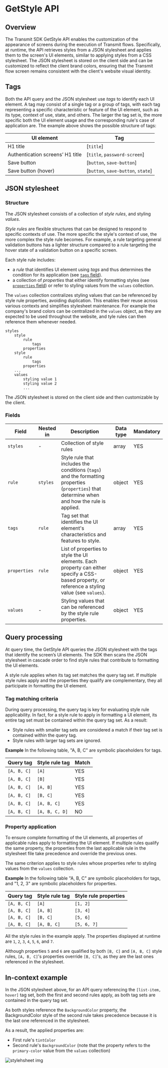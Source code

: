 # GetStyle API

## Overview
The Transmit SDK GetStyle API enables the customization of the appearance of screens during the execution of Transmit flows. Specifically, at runtime, the API retrieves styles from a JSON stylesheet and applies them to the screen's UI elements, similar to applying styles from a CSS stylesheet. The JSON stylesheet is stored on the client side and can be customized to reflect the client brand colors, ensuring that the Transmit flow screen remains consistent with the client's website visual identity. 

## Tags

Both the API query and the JSON stylesheet use _tags_ to identify each UI element. A tag may consist of a single tag or a group of tags, with each tag representing a specific characteristic or feature of the UI element, such as its type, context of use, state, and others. The larger the tag set is, the more specific both the UI element usage and the corresponding rule's case of application are. The example above shows the possible structure of tags:

| UI element                       | Tag                              |
| -------------------------------- | -------------------------------- |
| H1 title                         | [`title`]                      |
| Authentication screens’ H1 title | [`title`, `password-screen`]     |
| Save button                      | [`button`, `save-button`]        |
| Save button (hover)              | [`button`, `save-button`, `state`] |

## JSON stylesheet 

### Structure

The JSON stylesheet consists of a collection of _style rules_, and styling _values_. 

_Style rules_ are flexible structures that can be designed to respond to specific contexts of use. The more specific the style's context of use, the more complex the style rule becomes. For example, a rule targeting general validation buttons has a lighter structure compared to a rule targeting the hover state of a validation button on a specific screen.

Each style rule includes:
- a _rule_ that identifies UI element using _tags_  and thus determines the condition for its application (see [`tags` field](#fields)).
- a collection of _properties_ that either identify formatting styles (see [`properties` field](#fields)) or refer to styling values from the `values` collection.

The `values` collection contralizes styling values that can be referenced by style rule properties, avoiding duplication. This enables their reuse across various contexts and simplifies stylesheet maintenance. For example the company's brand colors can be centralized in the `values` object, as they are expected to be used throughout the website, and tyle rules can then reference them whenever needed.

```
styles
    style
        rule
            tags
        properties
    style
        rule
            tags
        properties
    ...
    values
        styling value 1
        styling value 2
        ...
```
The JSON stylesheet is stored on the client side and then customizable by the client.

### Fields

| Field                | Nested in            | Description                                             | Data type | Mandatory |
| -------------------- | -------------------- | ------------------------------------------------------- | --------- | --------- |
| `styles `          | -                   | Collection of style rules                                  | array     | YES       |
| `rule`             | `styles `          | Style rule that includes the conditions (`tags`) and the formatting properties (`properties`) that determine when and how the rule is applied.  | object    | YES       |
| `tags `            | `rule `            | Tag set that identifies the UI element's characteristics and features to style.                                   | array     | YES       |
| `properties`       | `rule `            | List of properties to style the UI elements. Each property can either specify a CSS-based property, or reference a styling value (see `values`).          | object    | YES       |
| `values `          | -                  | Styling values that can be referenced by the style rule properties.         | object    | YES       |

## Query processing
At query time, the GetStyle API queries the JSON stylesheet with the tags that identify the screen’s UI elements. The SDK then scans the JSON stylesheet in cascade order to find style rules that contribute to formatting the UI elements.

A style rule applies when its tag set matches the query tag set. If multiple style rules apply and the properties they qualify are complementary, they all participate in formatting the UI element.

### Tag matching criteria

During query processing, the query tag is key for evaluating style rule applicability. In fact, for a style rule to apply in formatting a UI element, its entire tag set must be contained within the query tag set. As a result:
- Style rules with smaller tag sets are considered a match if their tag set is contained within the query tag.
- Style rules with larger tag sets are ignored.

**Example** 
In the following table, "A, B, C" are symbolic placeholders for tags.

| Query tag | Style rule tag | Match |
|-----------|----------------|----------|
| `[A, B, C]` | `[A]` | YES |
| `[A, B, C]` | `[B]` | YES |
| `[A, B, C]` | `[A, B]` | YES |
| `[A, B, C]` | `[B, C]` | YES |
| `[A, B, C]` | `[A, B, C]` | YES |
| `[A, B, C]` | `[A, B, C, D]` | NO |



### Property application

To ensure complete formatting of the UI elements, all properties of applicable rules apply to formatting the UI element. If multiple rules qualify the same property, the properties from the last applicable rule in the stylesheet file take precedence and override the previous ones.

The same criterion applies to style rules whose properties refer to styling values from the `values` collection.


**Example** 
In the following table "A, B, C" are symbolic placeholders for tags, and "1, 2, 3" are symbolic placeholders for properties.

| Query tag | Style rule tag | Style rule properties  |
|-----------|----------------|-----------------------| 
| `[A, B, C]` | `[A]` | `[1, 2]` |
| `[A, B, C]` | `[A, B]` | `[3, 4]` |
| `[A, B, C]` | `[B, C]` | `[5, 6]` |
| `[A, B, C]` | `[A, B, C]` | `[5, 6, 7]` |

All the style rules in the example apply. The properties displayed at runtime are `1`, `2`, `3`, `4`, `5`, `6`, and `7`. 

Although properties `5` and `6` are qualified by both `[B, C]` and `[A, B, C]` style rules, `[A, B, C]`'s properties override `[B, C]`'s, as they are the last ones referenced in the stylesheet.

## In-context example

In the JSON stylesheet above, for an API query referencing the `[list-item, hover]` tag set, both the first and second rules apply, as both tag sets are contained in the query tag set.

As both styles reference the `BackgroundColor` property, the BackgroundColor style of the second rule takes precedence because it is the last one referenced in the stylesheet. 

As a result, the applied properties are:
- First rule's `tintColor`
- Second rule's `BackgroundColor` (note that the property refers to the `primary-color` value from the `values` collection)

![stylehsheet img](stylesheetexample.JPG)
